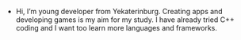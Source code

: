 - Hi, I’m young developer from Yekaterinburg. Creating apps and developing games is my aim for my study. I have already tried C++ coding and I want too learn more languages and frameworks.




<!---
Range18/Range18 is a ✨ special ✨ repository because its `README.md` (this file) appears on your GitHub profile.
You can click the Preview link to take a look at your changes.
--->
